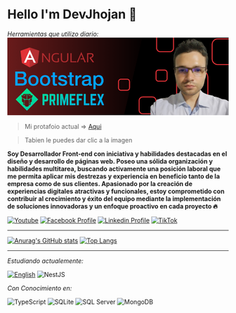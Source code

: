 
# Hello I'm DevJhojan :wave:
*Herramientas que utilizo diario:*
![Portafolio Actual|10%](./Image/MyProfile.png)

> Mi protafoio actual => [Aqui](https://devjhojan.github.io/MyProfile/)

> Tabien le puedes dar clic a la imagen


**Soy Desarrollador Front-end con iniciativa y habilidades destacadas en el diseño y desarrollo de páginas web. Poseo una sólida organización y habilidades multitarea, buscando activamente una posición laboral que me permita aplicar mis destrezas y experiencia en beneficio tanto de la empresa como de sus clientes. Apasionado por la creación de experiencias digitales atractivas y funcionales, estoy comprometido con contribuir al crecimiento y éxito del equipo mediante la implementación de soluciones innovadoras y un enfoque proactivo en cada proyecto :fire:**


<!-- ![GitHub Followers](https://img.shields.io/github/followers/DevJhojan?style=social)
![GitHub stars](https://img.shields.io/github/stars/DevJhojan?style=social) -->


[![Youtube](https://img.shields.io/youtube/channel/subscribers/UCxIGNpsrjzWgY1Eyai1by3A?style=social)](https://www.youtube.com/channel/UCxIGNpsrjzWgY1Eyai1by3A)
[![Facebook Profile](https://img.shields.io/badge/Facebook-8-100089324563350?style=social&logo=facebook)](https://www.facebook.com/profile.php?id=100089324563350)
[![Linkedin Profile](https://img.shields.io/badge/LINKEDIN-40-grey?style=social&logo=linkedin)](https://www.linkedin.com/in/jhojan-d-toro/)
[![TikTok](https://img.shields.io/badge/TikTok-000000?style=social&logo=tiktok)](https://www.tiktok.com/@devtorito)

---

[![Anurag's GitHub stats](https://github-readme-stats.vercel.app/api?username=DevJhojanXX&theme=radical)](https://github.com/DevJhojanXX/github-readme-stats)
[![Top Langs](https://github-readme-stats.vercel.app/api/top-langs?username=DevJhojanXX&layout=compact&theme=radical)](https://github.com/DevJhojanXX/github-readme-stats)

---

*Estudiando actualemente:*

[![English](https://img.shields.io/badge/English-%230A0A0A.svg?style=for-the-badge&logo=english&logoColor=white)](URL_DE_TU_PROYECTO_ENGLISH)
![NestJS](https://img.shields.io/badge/NestJS-%23E0234E.svg?style=for-the-badge&logo=nestjs&logoColor=white)


*Con Conocimiento en:*

![TypeScript](https://img.shields.io/badge/typescript-%23007ACC.svg?style=for-the-badge&logo=typescript&logoColor=white)
![SQLite](https://img.shields.io/badge/SQLite-003B57?style=for-the-badge&logo=sqlite&logoColor=white)
![SQL Server](https://img.shields.io/badge/SQL%20Server-CC2927?style=for-the-badge&logo=microsoft-sql-server&logoColor=white)
![MongoDB](https://img.shields.io/badge/MongoDB-47A248?style=for-the-badge&logo=mongodb&logoColor=white)
